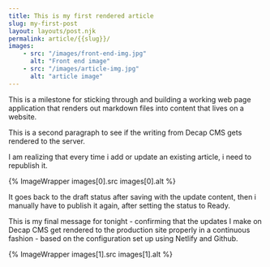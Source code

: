 ```yaml
---
title: This is my first rendered article
slug: my-first-post
layout: layouts/post.njk
permalink: article/{{slug}}/
images:
    - src: "/images/front-end-img.jpg"
      alt: "Front end image"
    - src: "/images/article-img.jpg"
      alt: "article image"
---
```

This is a milestone for sticking through and building a working web page application that renders out markdown files into content that lives on a website.

This is a second paragraph to see if the writing from Decap CMS gets rendered to the server.

I am realizing that every time i add or update an existing article, i need to republish it.

{% ImageWrapper images[0].src images[0].alt %}

It goes back to the draft status after saving with the update content, then i manually have to publish it again, after setting the status to Ready.

This is my final message for tonight - confirming that the updates I make on Decap CMS get rendered to the production site properly in a continuous fashion - based on the configuration set up using Netlify and Github.


{% ImageWrapper images[1].src images[1].alt %}